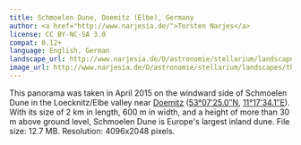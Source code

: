 ```yaml
---
title: Schmoelen Dune, Doemitz (Elbe), Germany
author: <a href="http://www.narjesia.de/">Torsten Narjes</a>
license: CC BY-NC-SA 3.0
compat: 0.12+
language: English, German
landscape_url: http://www.narjesia.de/D/astronomie/stellarium/landscapes/packages/schmoelenerduene.zip
image_url: http://www.narjesia.de/D/astronomie/stellarium/landscapes/thumbs/schmoelenerduene_thumb.png
---
```

This panorama was taken in April 2015 on the windward side of Schmoelen Dune in the Loecknitz/Elbe valley near <a href="http://www.doemitz.de/index.php/sehenswuerdigkeiten">Doemitz</a> (<a href="http://tools.wmflabs.org/geohack/geohack.php?params=53.12361_N_11.29281_E">53°07′25.0″N</a>, <a href="http://gpso.de/maps/?z=9;p=53.12361,11.29281;">11°17′34.1″E</a>). With its size of 2 km in length, 600 m in width, and a height of more than 30 m above ground level, Schmoelen Dune is Europe's largest inland dune. File size: 12.7 MB. Resolution: 4096x2048 pixels.